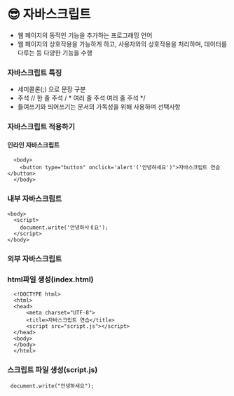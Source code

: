 # 😎 자바스크립트
* 웹 페이지의 동적인 기능을 추가하는 프로그래밍 언어
* 웹 페이지의 상호작용을 가능하게 하고, 사용자와의 상호작용을 처리하며, 데이터를 다루는 등 다양한 기능을 수행

### 자바스크립트 특징
* 세미콜론(;) 으로 문장 구분
* 주석  //  한 줄 주석
        / *  여러 줄 주석
             여러 줄 주석  */
* 들여쓰기와 띄어쓰기는 문서의 가독성을 위해 사용하며 선택사항

### 자바스크립트 적용하기
#### 인라인 자바스크립트


      <body>
        <button type="button" onclick='alert'('안녕하세요')">자바스크립트 연습</button>
      </body>


### 내부 자바스크립트



    <body>
      <script>
        document.write('안녕하사ㅔ요');
      </script>
    </body>


### 외부 자바스크립트
### html파일 생성(index.html)

      <!DOCTYPE html>
      <html>
      <head>
          <meta charset="UTF-8">
          <title>자바스크립트 연습</title>
          <script src="script.js"></script>
      </head>
      <body>          
      </body>
      </html>

### 스크립트 파일 생성(script.js)



     document.write("안녕하세요");




     

